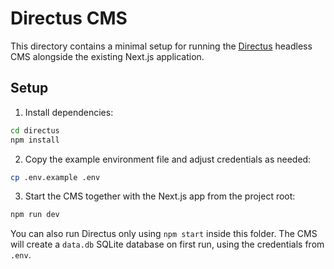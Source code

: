 # Directus CMS

This directory contains a minimal setup for running the [Directus](https://directus.io) headless CMS alongside the existing Next.js application.

## Setup

1. Install dependencies:

```bash
cd directus
npm install
```

2. Copy the example environment file and adjust credentials as needed:

```bash
cp .env.example .env
```

3. Start the CMS together with the Next.js app from the project root:

```bash
npm run dev
```

You can also run Directus only using `npm start` inside this folder. The CMS will create a `data.db` SQLite database on first run, using the credentials from `.env`.

